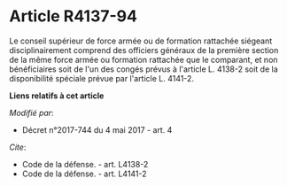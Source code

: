 # Article R4137-94

Le conseil supérieur de force armée ou de formation rattachée siégeant disciplinairement comprend des officiers généraux de
la première section de la même force armée ou formation rattachée que le comparant, et non bénéficiaires soit de l'un des
congés prévus à l'article L. 4138-2 soit de la disponibilité spéciale prévue par l'article L. 4141-2.

**Liens relatifs à cet article**

_Modifié par_:

  - Décret n°2017-744 du 4 mai 2017 - art. 4

_Cite_:

  - Code de la défense. - art. L4138-2
  - Code de la défense. - art. L4141-2
